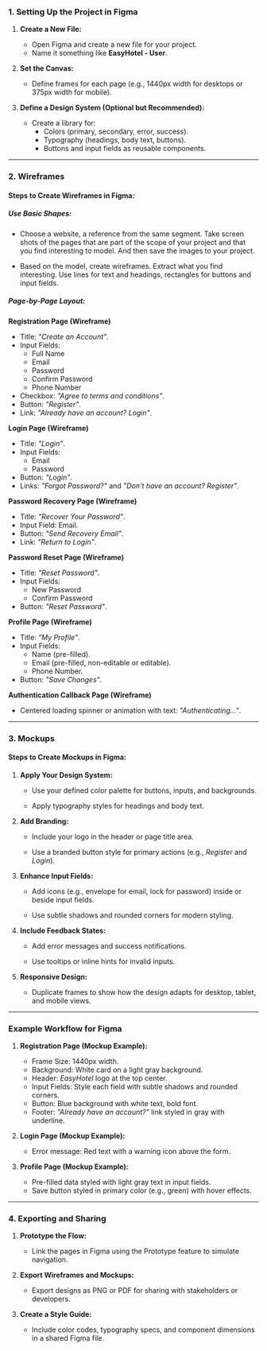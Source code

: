### **1. Setting Up the Project in Figma**
	
1. **Create a New File:**
    
    - Open Figma and create a new file for your project.
    - Name it something like **EasyHotel - User**.
2. **Set the Canvas:**
    
    - Define frames for each page (e.g., 1440px width for desktops or 375px width for mobile).
3. **Define a Design System (Optional but Recommended):**
    
    - Create a library for:
        - Colors (primary, secondary, error, success).
        - Typography (headings, body text, buttons).
        - Buttons and input fields as reusable components.

---
### **2. Wireframes**

#### **Steps to Create Wireframes in Figma:**

##### **Use Basic Shapes:**

- Choose a website, a reference from the same segment. Take screen shots of the pages that are part of the scope of your project and that you find interesting to model. And then save the images to your project.

- Based on the model, create wireframes. Extract what you find interesting. Use lines for text and headings, rectangles for buttons and input fields.

##### **Page-by-Page Layout:**
    
**Registration Page (Wireframe)**

- Title: _"Create an Account"_.
- Input Fields:
    - Full Name
    - Email
    - Password
    - Confirm Password
    - Phone Number
- Checkbox: _"Agree to terms and conditions"_.
- Button: _"Register"_.
- Link: _"Already have an account? Login"_.

**Login Page (Wireframe)**

- Title: _"Login"_.
- Input Fields:
    - Email
    - Password
- Button: _"Login"_.
- Links: _"Forgot Password?"_ and _"Don't have an account? Register"_.

**Password Recovery Page (Wireframe)**

- Title: _"Recover Your Password"_.
- Input Field: Email.
- Button: _"Send Recovery Email"_.
- Link: _"Return to Login"_.

**Password Reset Page (Wireframe)**

- Title: _"Reset Password"_.
- Input Fields:
    - New Password
    - Confirm Password
- Button: _"Reset Password"_.

**Profile Page (Wireframe)**

- Title: _"My Profile"_.
- Input Fields:
    - Name (pre-filled).
    - Email (pre-filled, non-editable or editable).
    - Phone Number.
- Button: _"Save Changes"_.

**Authentication Callback Page (Wireframe)**

- Centered loading spinner or animation with text: _"Authenticating..."_.

---

### **3. Mockups**

#### **Steps to Create Mockups in Figma:**

1. **Apply Your Design System:**
    
    - Use your defined color palette for buttons, inputs, and backgrounds.

    - Apply typography styles for headings and body text.
2. **Add Branding:**
    
    - Include your logo in the header or page title area.

    - Use a branded button style for primary actions (e.g., _Register_ and _Login_).
3. **Enhance Input Fields:**
    
    - Add icons (e.g., envelope for email, lock for password) inside or beside input fields.

    - Use subtle shadows and rounded corners for modern styling.
4. **Include Feedback States:**
    
    - Add error messages and success notifications.

    - Use tooltips or inline hints for invalid inputs.
5. **Responsive Design:**
    
    - Duplicate frames to show how the design adapts for desktop, tablet, and mobile views.

---

### **Example Workflow for Figma**

1. **Registration Page (Mockup Example):**
    
    - Frame Size: 1440px width.
    - Background: White card on a light gray background.
    - Header: _EasyHotel_ logo at the top center.
    - Input Fields: Style each field with subtle shadows and rounded corners.
    - Button: Blue background with white text, bold font.
    - Footer: _"Already have an account?"_ link styled in gray with underline.
2. **Login Page (Mockup Example):**
    
    - Error message: Red text with a warning icon above the form.
3. **Profile Page (Mockup Example):**
    
    - Pre-filled data styled with light gray text in input fields.
    - Save button styled in primary color (e.g., green) with hover effects.

---

### **4. Exporting and Sharing**

1. **Prototype the Flow:**
    
    - Link the pages in Figma using the Prototype feature to simulate navigation.

2. **Export Wireframes and Mockups:**
    
    - Export designs as PNG or PDF for sharing with stakeholders or developers.

3. **Create a Style Guide:**
    
    - Include color codes, typography specs, and component dimensions in a shared Figma file.